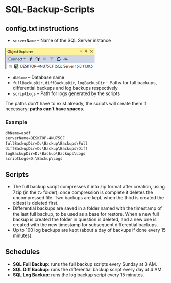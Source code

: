 # SQL-Backup-Scripts

## config.txt instructions

- `serverName` – Name of the SQL Server instance

![serverName](./img/serverName.png)

- `dbName` – Database name
- `fullBackupDir`, `diffBackupDir`, `logBackupDir` – Paths for full backups, differential backups and log backups respectively
- `scriptLogs` – Path for logs generated by the scripts

The paths don't have to exist already, the scripts will create them if necessary; **paths can't have spaces**.

### Example

```
dbName=asdf
serverName=DESKTOP-4NU75CF
fullBackupDir=D:\Backup\Backups\Full
diffBackupDir=D:\Backup\Backups\Diff
logBackupDir=D:\Backup\Backups\Logs
scriptLogs=D:\Backup\Logs
```

## Scripts

- The full backup script compresses it into zip format after creation, using 7zip (in the `7z` folder); once compression is complete it deletes the uncompressed file. Two backups are kept, when the third is created the oldest is deleted first.
- Differential backups are saved in a folder named with the timestamp of the last full backup, to be used as a base for restore. When a new full backup is created the folder in question is deleted, and a new one is created with the new timestamp for subsequent differential backups.
- Up to 100 log backups are kept (about a day of backups if done every 15 minutes).

## Schedules

- **SQL Full Backup**: runs the full backup scripts every Sunday at 3 AM.
- **SQL Diff Backup**: runs the differential backup script every day at 4 AM.
- **SQL Log Backup**: runs the log backup script every 15 minutes.
